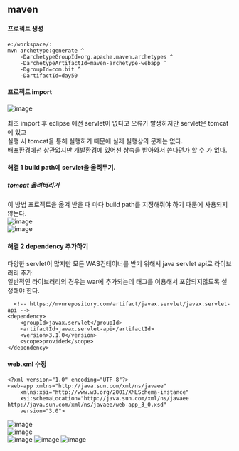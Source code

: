 ## maven
#### 프로젝트 생성
```
e:/workspace/:
mvn archetype:generate ^
    -DarchetypeGroupId=org.apache.maven.archetypes ^
    -DarchetypeArtifactId=maven-archetype-webapp ^
    -DgroupId=com.bit ^
    -DartifactId=day50
```
#### 프로젝트 import
![image](https://user-images.githubusercontent.com/87006912/219225935-4e8c4ddb-551c-4438-8506-37fda3e6c41c.png)

최초 import 후 eclipse 에선 servlet이 없다고 오류가 발생하지만 servlet은 tomcat에 있고   
실행 시 tomcat을 통해 실행하기 때문에 실제 실행상의 문제는 없다.   
배포환경에선 상관없지만 개발환경에 있어선 상속을 받아와서 쓴다던가 할 수 가 없다.   
#### 해결 1 build path에 servlet을 올려두기.

##### tomcat 올려버리기
이 방법 프로젝트을 옮겨 받을 때 마다 build path를 지정해줘야 하기 때문에 사용되지 않는다.   
![image](https://user-images.githubusercontent.com/87006912/219227693-ebaf6a0b-6cba-4e05-b891-47d05666f3bb.png)   
![image](https://user-images.githubusercontent.com/87006912/219227708-27d57ed4-5171-49c3-acfd-f7bd9410cd84.png)   

#### 해결 2 dependency 추가하기
다양한 servlet이 많지만 모든 WAS컨테이너를 받기 위해서 java servlet api로 라이브러리 추가    
일반적인 라이브러리의 경우는 war에 추가되는데 <scope> 태그를 이용해서 포함되지않도록 설정해야 한다.   
```
  <!-- https://mvnrepository.com/artifact/javax.servlet/javax.servlet-api -->
<dependency>
    <groupId>javax.servlet</groupId>
    <artifactId>javax.servlet-api</artifactId>
    <version>3.1.0</version>
    <scope>provided</scope>
</dependency>
```
#### web.xml 수정
  ```
<?xml version="1.0" encoding="UTF-8"?>
<web-app xmlns="http://java.sun.com/xml/ns/javaee"
      xmlns:xsi="http://www.w3.org/2001/XMLSchema-instance"
      xsi:schemaLocation="http://java.sun.com/xml/ns/javaee http://java.sun.com/xml/ns/javaee/web-app_3_0.xsd"
      version="3.0">
  ```
![image](https://user-images.githubusercontent.com/87006912/219229563-07aae41c-6f0d-43fe-9e23-add059ef9f6d.png)   
![image](https://user-images.githubusercontent.com/87006912/219229817-cef8dda3-4463-41f2-ad08-239681d28f76.png)   
![image](https://user-images.githubusercontent.com/87006912/219230007-1dbf98c8-5441-4953-93d7-838e35b49838.png)
![image](https://user-images.githubusercontent.com/87006912/219230036-8d8a59a2-c68e-4d09-a4f1-ea6780dafb68.png)
![image](https://user-images.githubusercontent.com/87006912/219230109-c5993e4b-b46f-41ab-938f-5c467b0b01c4.png)


  
